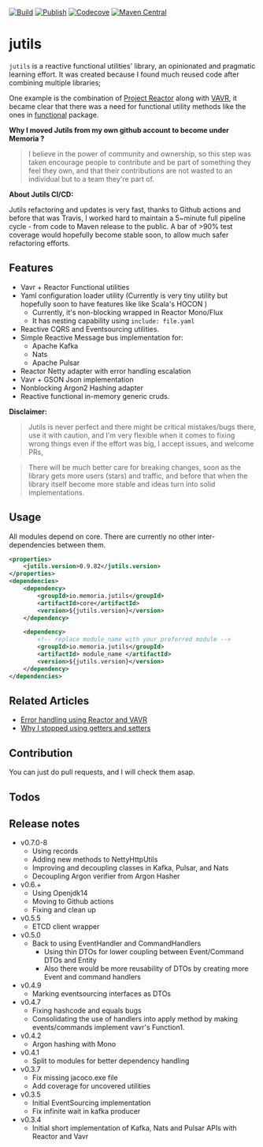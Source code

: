 
[![Build](https://github.com/memoria-io/jutils/workflows/Build/badge.svg)](https://github.com/memoria-io/jutils/actions?query=workflow%3Abuild)
[![Publish](https://github.com/memoria-io/jutils/workflows/Publish/badge.svg)](https://github.com/memoria-io/jutils/actions?query=workflow%3APublish)
[![Codecove](https://codecov.io/github/memoria-io/jutils/coverage.svg?precision=2)](https://codecov.io/gh/memoria-io/jutils)
[![Maven Central](https://maven-badges.herokuapp.com/maven-central/io.memoria/jutils/badge.svg?style=flat-square)](https://maven-badges.herokuapp.com/maven-central/io.memoria/jutils/)

# jutils
`jutils` is a reactive functional utilities' library, an opinionated and pragmatic learning effort.
It was created because I found much reused code after combining multiple libraries;

One example is the combination of [Project Reactor](https://projectreactor.io/) along with [VAVR](https://vavr.io), it
became clear that there was a need for functional utility methods like the ones in
[functional](core/src/main/java/io/memoria/jutils/core/utils/functional) package.

**Why I moved Jutils from my own github account to become under Memoria ?**
> I believe in the power of community and ownership, so this step was taken encourage people to contribute and be part of something 
> they feel they own, and that their contributions are not wasted to an individual but to a team they're part of.

**About Jutils CI/CD:**

Jutils refactoring and updates is very fast, thanks to Github actions and before that was Travis, 
I worked hard to maintain a 5~minute full pipeline cycle - from code to Maven release to the public.
A bar of >90% test coverage would hopefully become stable soon, to allow much safer refactoring efforts.


## Features
* Vavr + Reactor Functional utilities
* Yaml configuration loader utility (Currently is very tiny utility but hopefully soon to have features like like Scala's HOCON )
    * Currently, it's non-blocking wrapped in Reactor Mono/Flux
    * It has nesting capability using  `include: file.yaml` 
* Reactive CQRS and Eventsourcing utilities.
* Simple Reactive Message bus implementation for:
  * Apache Kafka
  * Nats
  * Apache Pulsar
* Reactor Netty adapter with error handling escalation
* Vavr + GSON Json implementation
* Nonblocking Argon2 Hashing adapter
* Reactive functional in-memory generic cruds.

**Disclaimer:**

> Jutils is never perfect and there might be critical mistakes/bugs there, use it with caution, and I'm very flexible 
> when it comes to fixing wrong things even if the effort was big, I accept issues, and welcome PRs, 

> There will be much better care for breaking changes, soon as the library gets more users (stars) and traffic, and before 
> that when the library itself become more stable and ideas turn into solid implementations. 


## Usage
All modules depend on core. There are currently no other inter-dependencies between them.

```xml
<properties>
    <jutils.version>0.9.82</jutils.version>
</properties>
<dependencies>
    <dependency>
        <groupId>io.memoria.jutils</groupId>
        <artifactId>core</artifactId>
        <version>${jutils.version}</version>
    </dependency>

    <dependency>
        <!-- replace module_name with your preferred module -->
        <groupId>io.memoria.jutils</groupId>
        <artifactId> module_name </artifactId>
        <version>${jutils.version}</version>
    </dependency>
</dependencies>
```

## Related Articles
* [Error handling using Reactor and VAVR](https://marmoush.com/2019/11/12/Error-Handling.html)
* [Why I stopped using getters and setters](https://marmoush.com/2019/12/13/stopped-using-getters-and-setters.html)


## Contribution
You can just do pull requests, and I will check them asap.

## Todos


## Release notes
* v0.7.0-8
    * Using records
    * Adding new methods to NettyHttpUtils
    * Improving and decoupling classes in Kafka, Pulsar, and Nats
    * Decoupling Argon verifier from Argon Hasher
* v0.6.+
    * Using Openjdk14
    * Moving to Github actions
    * Fixing and clean up
* v0.5.5
    * ETCD client wrapper
* v0.5.0
    * Back to using EventHandler and CommandHandlers 
        * Using thin DTOs for lower coupling between Event/Command DTOs and Entity
        * Also there would be more reusability of DTOs by creating more Event and command handlers
* v0.4.9
    * Marking eventsourcing interfaces as DTOs
* v0.4.7
    * Fixing hashcode and equals bugs
    * Consolidating the use of handlers into apply method by making events/commands implement vavr's Function1.
* v0.4.2
    * Argon hashing with Mono
* v0.4.1
  * Split to modules for better dependency handling
* v0.3.7
  * Fix missing jacoco.exe file
  * Add coverage for uncovered utilities
* v0.3.5
  * Initial EventSourcing implementation
  * Fix infinite wait in kafka producer
* v0.3.4
  * Initial short implementation of Kafka, Nats and Pulsar APIs with Reactor and Vavr
